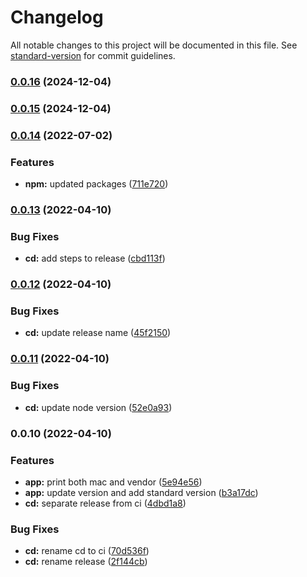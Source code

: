 # Changelog

All notable changes to this project will be documented in this file. See [standard-version](https://github.com/conventional-changelog/standard-version) for commit guidelines.

### [0.0.16](https://github.com/mrako/find-local-ips/compare/v0.0.15...v0.0.16) (2024-12-04)

### [0.0.15](https://github.com/mrako/find-local-ips/compare/v0.0.14...v0.0.15) (2024-12-04)

### [0.0.14](https://github.com/mrako/find-local-ips/compare/v0.0.13...v0.0.14) (2022-07-02)


### Features

* **npm:** updated packages ([711e720](https://github.com/mrako/find-local-ips/commit/711e7209721f2d8f62dad14995e6e3aa1bfcb8bb))

### [0.0.13](https://github.com/mrako/find-local-ips/compare/v0.0.12...v0.0.13) (2022-04-10)


### Bug Fixes

* **cd:** add steps to release ([cbd113f](https://github.com/mrako/find-local-ips/commit/cbd113f71de8b8d1d75af4f142abf5613a887b21))

### [0.0.12](https://github.com/mrako/find-local-ips/compare/v0.0.11...v0.0.12) (2022-04-10)


### Bug Fixes

* **cd:** update release name ([45f2150](https://github.com/mrako/find-local-ips/commit/45f21506ca879aaae51b94df6785d8dfabcedac8))

### [0.0.11](https://github.com/mrako/find-local-ips/compare/v0.0.10...v0.0.11) (2022-04-10)


### Bug Fixes

* **cd:** update node version ([52e0a93](https://github.com/mrako/find-local-ips/commit/52e0a93ffd1a778bbaa256e5ecf7a85786110e12))

### 0.0.10 (2022-04-10)


### Features

* **app:** print both mac and vendor ([5e94e56](https://github.com/mrako/find-local-ips/commit/5e94e56273d03e780ac269c9b46858d934b85c9a))
* **app:** update version and add standard version ([b3a17dc](https://github.com/mrako/find-local-ips/commit/b3a17dcd4500be8273435bb95b30e6178ea32880))
* **cd:** separate release from ci ([4dbd1a8](https://github.com/mrako/find-local-ips/commit/4dbd1a86f250d77c78e6c712cf2be439e0175d12))


### Bug Fixes

* **cd:** rename cd to ci ([70d536f](https://github.com/mrako/find-local-ips/commit/70d536f1f5075964f8115842351133644263fbdf))
* **cd:** rename release ([2f144cb](https://github.com/mrako/find-local-ips/commit/2f144cb2ae10ef638846f37449e250da828bf41f))
